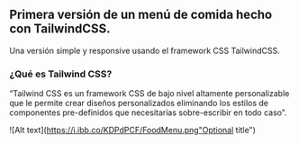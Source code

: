 ## Primera versión de un menú de comida hecho con TailwindCSS.

Una versión simple y responsive usando el framework CSS TailwindCSS.


### ¿Qué es Tailwind CSS?  
“Tailwind CSS es un framework CSS de bajo nivel altamente personalizable que le permite crear diseños personalizados eliminando los estilos de componentes pre-definidos que necesitarías sobre-escribir en todo caso”.


![Alt text](https://i.ibb.co/KDPdPCF/FoodMenu.png"Optional title")
